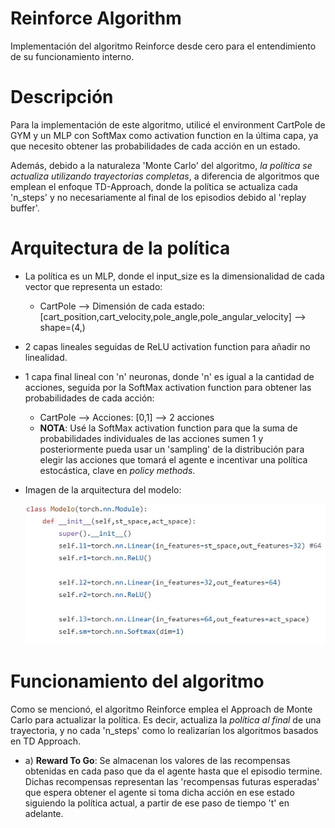 # Reinforce Algorithm
Implementación del algoritmo Reinforce desde cero para el entendimiento de su funcionamiento interno.

# Descripción
Para la implementación de este algoritmo, utilicé el environment CartPole de GYM y un MLP con SoftMax como activation function en la última capa, ya que necesito obtener las probabilidades de cada acción en un estado.

Además, debido a la naturaleza 'Monte Carlo' del algoritmo, *la política se actualiza utilizando trayectorias completas*, a diferencia de algoritmos que emplean el enfoque TD-Approach, donde la política se actualiza cada 'n_steps' y no necesariamente al final de los episodios debido al 'replay buffer'.  

# Arquitectura de la política 
- La política es un MLP, donde el input_size es la dimensionalidad de cada vector que representa un estado:
  - CartPole --> Dimensión de cada estado: [cart_position,cart_velocity,pole_angle,pole_angular_velocity] --> shape=(4,)
- 2 capas lineales seguidas de ReLU activation function para añadir no linealidad.
- 1 capa final lineal con 'n' neuronas, donde 'n' es igual a la cantidad de acciones, seguida por la SoftMax activation function para obtener las probabilidades de cada acción:
  - CartPole --> Acciones: [0,1] --> 2 acciones
  - **NOTA**: Usé la SoftMax activation function para que la suma de probabilidades individuales de las acciones sumen 1 y posteriormente pueda usar un 'sampling' de la distribución para elegir las acciones que tomará el agente e incentivar una política estocástica, clave en *policy methods*.
- Imagen de la arquitectura del modelo:
  
  ![ArquitecturaPolicy](https://github.com/DianaMLlamocaZ/REINFORCEMENT_LEARNING/blob/main/POLICY-GRADIENT/REINFORCE-ALGORITHM/RL%20-%20CARTPOLE/IMAGENES/ArquitecturaModelo.JPG)
# Funcionamiento del algoritmo
Como se mencionó, el algoritmo Reinforce emplea el Approach de Monte Carlo para actualizar la política. Es decir, actualiza la *política al final* de una trayectoria, y no cada 'n_steps' como lo realizarían los algoritmos basados en TD Approach.

- a) **Reward To Go**: Se almacenan los valores de las recompensas obtenidas en cada paso que da el agente hasta que el episodio termine.
Dichas recompensas representan las 'recompensas futuras esperadas' que espera obtener el agente si toma dicha acción en ese estado siguiendo la política actual, a partir de ese paso de tiempo 't' en adelante. 


